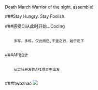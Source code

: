 Death March
Warrior of the night, assemble!


###Stay Hungry. Stay Foolish.

###感受Ci从此时开始...Coding
<pre>
	<code>
    多写，多练，仅此而已,千里之行，始于足下
 	</code>
</pre>
	

###API设计
<pre>
	<code>
    从实际开发的API项目中出发
 	</code>
</pre>
 
 
###ftwbzhao
<img src="https://github.com/ftwbzhao/Host-Manage/raw/production/screenshots/billzhao.jpg"/>

